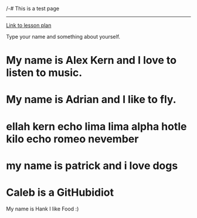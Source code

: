 /-# This is a test page
___________
[Link to lesson plan](https://cyberpatriot.stacyclements.com/lesson.html)


Type your name and something about yourself.

My name is Alex Kern and I love to listen to music.
=======

My name is Adrian and I like to fly.
=======

ellah kern echo lima lima alpha hotle 
kilo echo  romeo nevember
=======

my name is patrick and i love dogs
=======

Caleb is a GitHubidiot
=======

My name is Hank I like Food :) 


